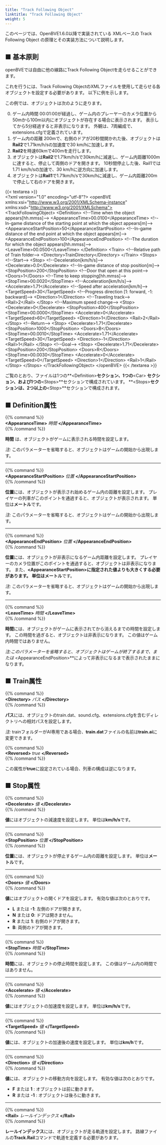 ```yaml
---
title: "Track Following Object"
linktitle: "Track Following Object"
weight: 5
---
```


このページでは、OpenBVE1.6.0以降で実装されている XMLベースの Track Following Object の原理とその実装方法について説明します。

## ■ 基本原則

openBVEでは自由に他の線路にTrack Following Objectを走らせることができます。

これを行うには、Track Following ObjectのXMLファイルを使用して走らせる各オブジェクトを設定する必要があります。 以下に例を示します。

この例では、オブジェクトは次のように走ります。

0. ゲーム内時間 00:01:00が経過し、ゲーム内のプレーヤーのカメラ位置から50mから100m以内にオブジェクトが存在する場合に表示されます。 表示してから5分経過すると非表示になります。 外観は、7両編成で、extensions.cfgで定義されています。
1. ゲーム内の距離 200mで、右側のドアが20秒間開かれた後、オブジェクトは**Rail2**で1.71km/h/sの加速度で30 km/hに加速します。
2. **Rail2**を時速60kmで400mを走行します。
3. オブジェクトは**Rail2**で1.71km/h/sで30km/hに減速し、ゲーム内距離1000mに達すると、停止して両側のドアを開きます。 10秒間停止した後、Rail1では1.71 km/h/sの加速で、30 km/hに逆方向に加速します。
4. オブジェクトは**Rail1**で1.71km/h/sで30km/hに減速し、ゲーム内距離200mで停止して右のドアを開きます。

{{< textarea >}}  
&lt;?xml version="1.0" encoding="utf-8"?>
&lt;openBVE xmlns:xsi="http://www.w3.org/2001/XMLSchema-instance" xmlns:xsd="http://www.w3.org/2001/XMLSchema">
  &lt;TrackFollowingObject>
    &lt;Definition>
      &lt;!--Time when the object appears[hh.mmss]-->
      &lt;AppearanceTime>00.0100&lt;/AppearanceTime>
      &lt;!--In-game distance of the starting point at which the object appears[m]-->
      &lt;AppearanceStartPosition>50&lt;/AppearanceStartPosition>
      &lt;!--In-game distance of the end point at which the object appears[m]-->
      &lt;AppearanceEndPosition>100&lt;/AppearanceEndPosition>
      &lt;!--The duration for which the object appears[hh.mmss]-->
      &lt;LeaveTime>00.0500&lt;/LeaveTime>
    &lt;/Definition>
    &lt;Train>
      &lt;!--Relative path of Train folder-->
      &lt;Directory>TrainDirectory&lt;/Directory>
    &lt;/Train>
    &lt;Stops>
      &lt;!--Start-->
      &lt;Stop>
        &lt;!--Deceleration[km/h/s]-->
        &lt;Decelerate>0.0&lt;/Decelerate>
        &lt;!--In-game distance of stop position[m]-->
        &lt;StopPosition>200&lt;/StopPosition>
        &lt;!--Door that open at this point-->
        &lt;Doors>1&lt;/Doors>
        &lt;!--Time to keep stopping[hh.mmss]-->
        &lt;StopTime>00.0020&lt;/StopTime>
        &lt;!--Acceleration[km/h/s]-->
        &lt;Accelerate>1.71&lt;/Accelerate>
        &lt;!--Speed after acceleration[km/h]-->
        &lt;TargetSpeed>30&lt;/TargetSpeed>
        &lt;!--Progress direction [1: forward, -1: backward]-->
        &lt;Direction>1&lt;/Direction>
        &lt;!--Traveling track-->
        &lt;Rail>2&lt;/Rail>
      &lt;/Stop>
      &lt;!--Maximum speed change-->
      &lt;Stop>
        &lt;Decelerate>0&lt;/Decelerate>
        &lt;StopPosition>400&lt;/StopPosition>
        &lt;StopTime>00.0000&lt;/StopTime>
        &lt;Accelerate>0&lt;/Accelerate>
        &lt;TargetSpeed>60&lt;/TargetSpeed>
        &lt;Direction>1&lt;/Direction>
        &lt;Rail>2&lt;/Rail>
      &lt;/Stop>
      &lt;!--Return-->
      &lt;Stop>
        &lt;Decelerate>1.71&lt;/Decelerate>
        &lt;StopPosition>1000&lt;/StopPosition>
        &lt;Doors>B&lt;/Doors>
        &lt;StopTime>00.0010&lt;/StopTime>
        &lt;Accelerate>1.71&lt;/Accelerate>
        &lt;TargetSpeed>30&lt;/TargetSpeed>
        &lt;Direction>-1&lt;/Direction>
        &lt;Rail>1&lt;/Rail>
      &lt;/Stop>
      &lt;!--Goal-->
      &lt;Stop>
        &lt;Decelerate>1.71&lt;/Decelerate>
        &lt;StopPosition>200&lt;/StopPosition>
        &lt;Doors>R&lt;/Doors>
        &lt;StopTime>00.0030&lt;/StopTime>
        &lt;Accelerate>0&lt;/Accelerate>
        &lt;TargetSpeed>0&lt;/TargetSpeed>
        &lt;Direction>1&lt;/Direction>
        &lt;Rail>1&lt;/Rail>
      &lt;/Stop>
    &lt;/Stops>
  &lt;/TrackFollowingObject>
&lt;/openBVE>
{{< /textarea >}}

ご覧のとおり、ファイルは1つの**\<Definition>**セクション、1つの**\<Car> **セクション、および1つの**\<Stops>**セクションで構成されています。 **\<Stops>**セクションは、2つ以上の**\<Stop>**セクションで構成されます。

## ■ Definition属性

{{% command %}}  
**\<AppearanceTime>** *時間* **\</AppearanceTime>**  
{{% /command %}}

**時間** は、オブジェクトがゲームに表示される時間を設定します。

*注:* このパラメーターを省略すると、オブジェクトはゲームの開始から出現します。

------

{{% command %}}  
**\<AppearanceStartPosition>** *位置* **\</AppearanceStartPosition>**  
{{% /command %}}

**位置**には、オブジェクトが表示され始めるゲーム内の距離を設定します。 プレイヤーの列車がこのポイントを通過すると、オブジェクトが表示されます。 単位は**メートル**です。

*注:* このパラメーターを省略すると、オブジェクトはゲームの開始から出現します。

------

{{% command %}}  
**\<AppearanceEndPosition>** *位置* **\</AppearanceEndPosition>**  
{{% /command %}}

**位置**には、オブジェクトが非表示になるゲーム内距離を設定します。 プレイヤーのカメラ位置がこのポイントを通過すると、オブジェクトは非表示になります。 また、**\<AppearanceStartPosition>**に指定された値よりも大きくする必要があります。 単位は**メートル**です。

*注:* このパラメーターを省略すると、オブジェクトはゲームの開始から出現します。

------

{{% command %}}  
**\<LeaveTime>** *時間* **\</LeaveTime>**  
{{% /command %}}

**時間**には、オブジェクトがゲームに表示されてから消えるまでの時間を設定します。 この時間を過ぎると、オブジェクトは非表示になります。 この値はゲーム内時間ではありません。

*注:*このパラメーターを省略すると、オブジェクトはゲームが終了するまで、または** \<AppearanceEndPosition>**によって非表示になるまで表示されたままになります。

## ■ Train属性

{{% command %}}  
**\<Directory>** *パス* **\</Directory>**  
{{% /command %}}

**パス**には、オブジェクトのtrain.dat、sound.cfg、extensions.cfgを含むディレクトリへの相対パスを設定します。

*注:* trainフォルダーがAI専用である場合、**train.dat**ファイルの名前は**train.ai**に変更できます。

{{% command %}}  
**\<Reversed>** *true* **\</Reversed>**  
{{% /command %}}

この属性が**true**に設定されている場合、列車の構成は逆になります。

## ■ Stop属性

{{% command %}}  
**\<Decelerate>** *値* **\</Decelerate>**  
{{% /command %}}

**値**にはオブジェクトの減速度を設定します。 単位は**km/h/s**です。

------

{{% command %}}  
**\<StopPosition>** *位置* **\</StopPosition>**  
{{% /command %}}

**位置**には、オブジェクトが停止するゲーム内の距離を設定します。 単位は**メートル**です。

------

{{% command %}}  
**\<Doors>** *値* **\</Doors>**  
{{% /command %}}

**値**にはオブジェクトの開くドアを設定します。 有効な値は次のとおりです。

- **L** または **-1**: 左側のドアが開きます。
- **N** または **0**: ドアは開きません。
- **R** または **1**: 右側のドアが開きます。
- **B**: 両側のドアが開きます。

------

{{% command %}}  
**\<StopTime>** *時間* **\</StopTime>**  
{{% /command %}}

**時間**には、オブジェクトの停止時間を設定します。 この値はゲーム内の時間ではありません。

------

{{% command %}}  
**\<Accelerate>** *値* **\</Accelerate>**  
{{% /command %}}

**値**にはオブジェクトの加速度を設定します。 単位は**km/h/s**です。

------

{{% command %}}  
**\<TargetSpeed>** *値* **\</TargetSpeed>**  
{{% /command %}}

**値**には、オブジェクトの加速後の速度を設定します。 単位は**km/h**です。

------

{{% command %}}  
**\<Direction>** *値* **\</Direction>**  
{{% /command %}}

**値**には、オブジェクトの移動方向を設定します。 有効な値は次のとおりです。

- **F** または **1** : オブジェクトは前に動きます。
- **R** または **-1** : オブジェクトは後ろに動きます。

------

{{% command %}}  
**\<Rail>** *レールインデックス* **\</Rail>**  
{{% /command %}}

**レールインデックス**には、オブジェクトが走る軌道を設定します。 路線ファイルの**Track.Rail**コマンドで軌道を定義する必要があります。
